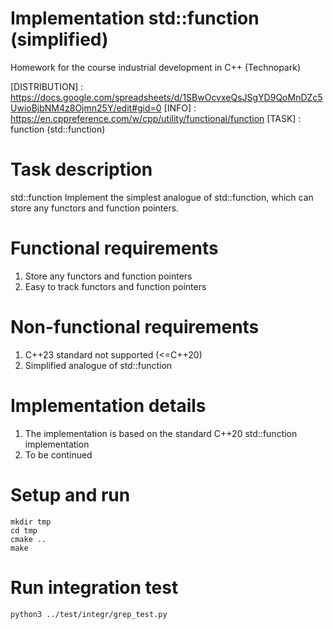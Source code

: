 # Implementation std::function (simplified)
Homework for the course industrial development in C++ (Technopark)

[DISTRIBUTION]  : <https://docs.google.com/spreadsheets/d/1SBwOcvxeQsJSgYD9QoMnDZc5UwioBjbNM4z8Ojmn25Y/edit#gid=0>
[INFO]          : <https://en.cppreference.com/w/cpp/utility/functional/function>
[TASK]          : function (std::function)

# Task description

std::function
Implement the simplest analogue of std::function, which can store any
functors and function pointers.

# Functional requirements
1) Store any functors and function pointers
2) Easy to track functors and function pointers

# Non-functional requirements

1) C++23 standard not supported (<=C++20)
2) Simplified analogue of std::function

# Implementation details

1) The implementation is based on the standard C++20 std::function implementation
2) To be continued

 # Setup and run
    mkdir tmp
    cd tmp
    cmake ..
    make

# Run integration test
    python3 ../test/integr/grep_test.py
